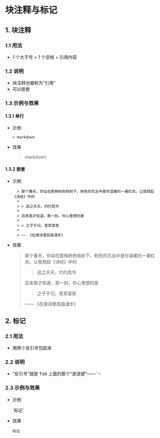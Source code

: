 # 块注释与标记

## 1. 块注释

### 1.1 用法

- *1* 个大于号 + *1* 个空格 + 引用内容

### 1.2 说明

- 块注释也被称为“引用”
- 可以嵌套

### 1.3 示例与效果

#### 1.3.1 单行

- 示例

    `> markdown`

- 效果

    > markdown

#### 1.3.2 嵌套

- 示例

        > 那个春天，你站在那株粉色桃树下，粉色的花丛中是你温暖的一袭红衣。让我想起《诗经》中的
        >
        > > 逃之夭夭，灼灼其华
        >
        > 后来我才知道，那一刻，你心里想的是
        >
        > > 之子于归，宣其室家
        >
        > —— 《在唐诗里孤独漫步》 

- 效果

    > 那个春天，你站在那株粉色桃树下，粉色的花丛中是你温暖的一袭红衣。让我想起《诗经》中的
    >
    > > 逃之夭夭，灼灼其华
    >
    > 后来我才知道，那一刻，你心里想的是
    >
    > > 之子于归，宣其室家
    >
    > —— 《在唐诗里孤独漫步》 

## 2. 标记

### 2.1 用法

- 用两个反引号包起来

### 2.2 说明

- “反引号”就是 <kbd>Tab</kbd> 上面的那个“波浪键”——<kbd>`~</kbd>

### 2.3 示例与效果

- 示例

    \`标记`

- 效果

    `标记`